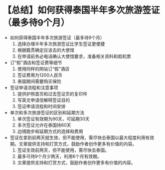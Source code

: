 # 【总结】如何获得泰国半年多次旅游签证（最多待9个月）

-   如何获得泰国半年多次旅游签证（最多待9个月）
    1.  选择办理半年多次旅游签证比学生签证更便捷
    2.  根据籍贯确定应该去的大使馆
    3.  在申请前务必电话确认大使馆要求，准备相关资料和假机票
-   订“假”酒店和签证费等细节
    1.  使用同样的网站订“假”酒店
    2.  签证费用为1200人民币
    3.  泰国期间需要购买保险
-   签证申请流程和注意事项
    1.  提供护照首页和过去签证页的复印件
    2.  写英文申请信解释签证目的
    3.  签证申请流程和时间安排
-   单次和多次旅游签证的区别和延期方法
    1.  单次签证有效期为90天，可延期30天
    2.  多次签证允许在泰国待60天
    3.  边境跑步和延期方式的选择和费用
-   签证在拿到前两天就生效，但不能使用，需尽快去泰国以最大程度利用有效期。文章提供支持和打赏方式，鼓励作者创作更多有价值的内容。
    1.  签证生效前两天，但不能使用，需尽快去泰国。
    2.  最多可待9个月少两天，利用6个月有效期。
    3.  文章提供支持和打赏方式，鼓励作者创作更多有价值的内容。